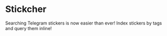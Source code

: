 # Stickcher
Searching Telegram stickers is now easier than ever! Index stickers by tags and query them inline!
